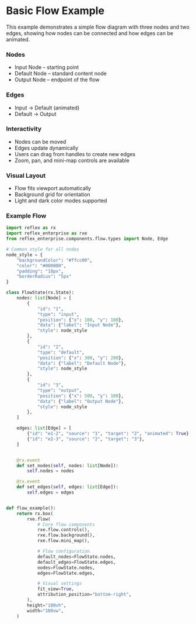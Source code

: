 # Basic Flow Example

This example demonstrates a simple flow diagram with three nodes and two edges, showing how nodes can be connected and how edges can be animated.

### Nodes

- Input Node – starting point
- Default Node – standard content node
- Output Node – endpoint of the flow

### Edges

- Input → Default (animated)
- Default → Output

### Interactivity

- Nodes can be moved
- Edges update dynamically
- Users can drag from handles to create new edges
- Zoom, pan, and mini-map controls are available

### Visual Layout

- Flow fits viewport automatically
- Background grid for orientation
- Light and dark color modes supported

### Example Flow

```python demo exec
import reflex as rx
import reflex_enterprise as rxe
from reflex_enterprise.components.flow.types import Node, Edge

# Common style for all nodes
node_style = {
    "backgroundColor": "#ffcc00",
    "color": "#000000",
    "padding": "10px",
    "borderRadius": "5px"
}

class FlowState(rx.State):
    nodes: list[Node] = [
        {
            "id": "1",
            "type": "input",
            "position": {"x": 100, "y": 100},
            "data": {"label": "Input Node"},
            "style": node_style
        },
        {
            "id": "2",
            "type": "default",
            "position": {"x": 300, "y": 200},
            "data": {"label": "Default Node"},
            "style": node_style
        },
        {
            "id": "3",
            "type": "output",
            "position": {"x": 500, "y": 100},
            "data": {"label": "Output Node"},
            "style": node_style
        },
    ]

    edges: list[Edge] = [
        {"id": "e1-2", "source": "1", "target": "2", "animated": True},
        {"id": "e2-3", "source": "2", "target": "3"},
    ]


    @rx.event
    def set_nodes(self, nodes: list[Node]):
        self.nodes = nodes

    @rx.event
    def set_edges(self, edges: list[Edge]):
        self.edges = edges


def flow_example():
    return rx.box(
        rxe.flow(
            # Core flow components
            rxe.flow.controls(),
            rxe.flow.background(),
            rxe.flow.mini_map(),

            # Flow configuration
            default_nodes=FlowState.nodes,
            default_edges=FlowState.edges,
            nodes=FlowState.nodes,
            edges=FlowState.edges,

            # Visual settings
            fit_view=True,
            attribution_position="bottom-right",
        ),
        height="100vh",
        width="100vw",
    )
```
